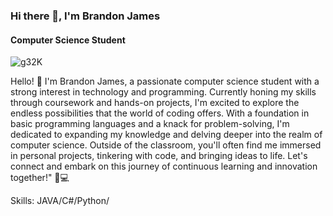 ### Hi there 👋, I'm Brandon James
#### Computer Science Student

![g32K](https://github.com/BrandonJames13/BrandonJames13/assets/127585191/c1077bb6-2130-41bf-9576-c1fa1462a6f7)

Hello! 👋 I'm Brandon James, a passionate computer science student with a strong interest in technology and programming. Currently honing my skills through coursework and hands-on projects, I'm excited to explore the endless possibilities that the world of coding offers. With a foundation in basic programming languages and a knack for problem-solving, I'm dedicated to expanding my knowledge and delving deeper into the realm of computer science. Outside of the classroom, you'll often find me immersed in personal projects, tinkering with code, and bringing ideas to life. Let's connect and embark on this journey of continuous learning and innovation together!" 🚀💻

Skills: JAVA/C#/Python/

